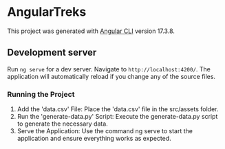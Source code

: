 # AngularTreks

This project was generated with [Angular CLI](https://github.com/angular/angular-cli) version 17.3.8.

## Development server

Run `ng serve` for a dev server. Navigate to `http://localhost:4200/`. The application will automatically reload if you change any of the source files.

### Running the Project
1. Add the 'data.csv' File:
  Place the 'data.csv' file in the src/assets folder.
2. Run the 'generate-data.py' Script:
  Execute the generate-data.py script to generate the necessary data.
3. Serve the Application:
  Use the command ng serve to start the application and ensure everything works as expected.

